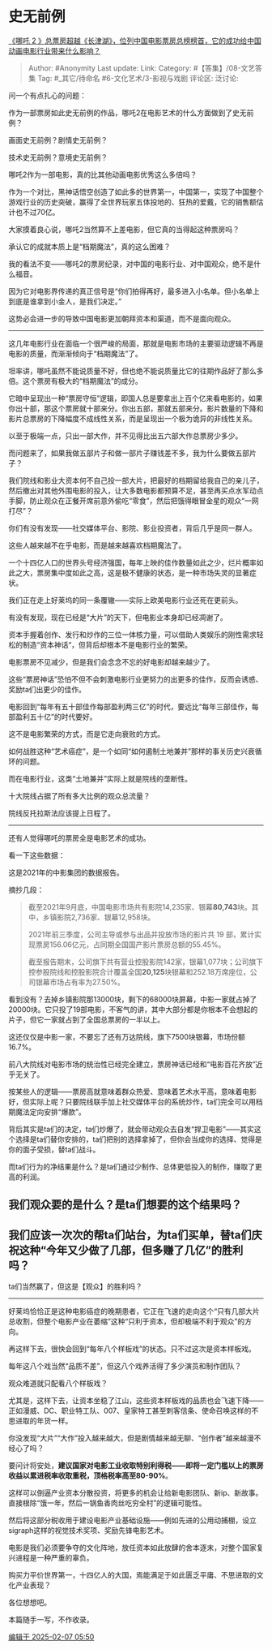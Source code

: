 # 史无前例
[《哪吒 2 》总票房超越《长津湖》，位列中国电影票房总榜榜首，它的成功给中国动画电影行业带来什么影响？](https://www.zhihu.com/question/11429296994/answer/94283001624)

> Author: #Anonymity
> Last update:
> Link:
> Category: #【答集】/08-文艺答集
> Tag: #_其它/待命名 #6-文化艺术/3-影视与戏剧
> 评论区:
> 泛讨论:

问一个有点扎心的问题：

作为一部票房如此史无前例的作品，哪吒2在电影艺术的什么方面做到了史无前例？

画面史无前例？剧情史无前例？

技术史无前例？意境史无前例？

哪吒2作为一部电影，真的比其他动画电影优秀这么多倍吗？

作为一个对比，黑神话悟空创造了如此多的世界第一，中国第一，实现了中国整个游戏行业的历史突破，赢得了全世界玩家五体投地的、狂热的爱戴，它的销售额估计也不过70亿。

大家摸着良心说，哪吒2当然算不上差电影，但它真的当得起这种票房吗？

承认它的成就本质上是“档期魔法”，真的这么困难？

我的看法不变——哪吒2的票房纪录，对中国的电影行业、对中国观众，绝不是什么福音。

因为它对电影界传递的真正信号是“你们拍得再好，最多进入小名单。但小名单上到底是谁拿到小金人，是我们决定。”

这势必会进一步的导致中国电影更加朝拜资本和渠道，而不是面向观众。

---

这几年电影行业在面临一个很严峻的局面，那就是电影市场的主要驱动逻辑不再是电影的质量，而渐渐倾向于“档期魔法”了。

坦率讲，哪吒虽然不能说质量不好，但也绝不能说质量比它的往期作品好了那么多倍。这个票房有极大的“档期魔法”的成分。

它暗中呈现出一种“票房守恒”逻辑，即国人总是要拿出上百个亿来看电影的，如果你出十部，那这个票房就十部来分。你出五部，那就五部来分。影片数量的下降和影片总票房的下降幅度不成线性关系，而是呈现出一个极为诡异的非线性关系。

以至于极端一点，只出一部大作，并不见得比出五六部大作总票房少多少。

而问题来了，如果我做五部片子和做一部片子赚钱差不多，我为什么要做五部片子？

我们院线和影业大资本何不自己投一部大片，把最好的档期留给我自己的亲儿子，然后撤出对其他外围电影的投入，让大多数电影都预算不足，甚至再买点水军动点手脚，防止观众在正餐开席前意外偷吃“零食”，然后把饿得眼冒金星的观众“一网打尽”？

你们有没有发现——社交媒体平台、影院、影业投资者，背后几乎是同一群人。

这些人越来越不在乎电影，而是越来越喜欢档期魔法了。

一个十四亿人口的世界头号经济强国，每年上映的佳作数量如此之少，烂片概率如此之大，票房集中度如此之高，这是极不健康的状态，是一种市场失灵的显著症状。

我们正在走上好莱坞的同一条覆辙——实际上欧美电影行业还死在更前头。

有没有发现，现在已经是“大片”的天下，但电影业本身却已经凋谢了。

资本手握着创作、发行和炒作的三位一体核力量，可以借助人类娱乐的刚性需求轻松的制造“资本神话“，但背后却根本不是电影行业的繁荣。

电影票房不见减少，但是我们会念念不忘的好电影却越来越少了。

这些“票房神话”恐怕不但不会刺激电影行业更努力的出更多的佳作，反而会诱惑、奖励ta们出更少的佳作。

电影回到“每年有五十部佳作每部盈利两三亿”的时代，要远比“每年三部佳作，每部盈利五十亿”的时代要好。

这不是电影繁荣的方式，而是它走向衰败的方式。

如何战胜这种“艺术癌症”，是一个如同“如何遏制土地兼并”那样的事关历史兴衰循环的问题。

而在电影行业，这类“土地兼并”实际上就是院线的垄断性。

十大院线占据了所有多大比例的观众总流量？

院线反托拉斯法应该提上日程了。

---

还有人觉得哪吒的票房全是电影艺术的成功。

看一下这些数据：

[](https://link.zhihu.com/?target=https%3A//cj.sina.cn/article/norm_detail%3Furl%3Dhttps%253A%252F%252Ffinance.sina.com.cn%252Froll%252F2021-10-29%252Fdoc-iktzqtyu4149249.shtml%26from%3Dredirect)

这是2021年的中影集团的数据报告。

摘抄几段：

> 截至2021年9月底，中国电影市场共有影院14,235家、银幕**80,743**块。其中，乡镇影院2,736家、银幕12,958块。
>
> 2021年前三季度，公司主导或参与出品并投放市场的影片共 19 部，累计实现票房156.06亿元，占同期全国国产影片票房总额的55.45%。
>
> 截至报告期末，公司旗下共有营业控股影院142家，银幕1,077块；公司旗下控参股院线和控股影院合计覆盖全国**20,125**块银幕和252.18万席座位，公司银幕市场占有率为27.50%。

看到没有？去掉乡镇影院那13000块，剩下的68000块屏幕，中影一家就占掉了20000块。它只投了19部电影，不客气的讲，其中大部分都是你根本不会想起的片子，但它一家就占到了全国总票房的一半以上。

这还仅仅是中影一家，不要忘了还有万达院线，旗下7500块银幕，市场份额16.7%。

前八大院线对电影市场的统治性已经完全建立，票房神话已经和“电影百花齐放”近乎无关了。

按某些人的逻辑——票房高就意味着群众热爱、意味着艺术水平高，意味着电影好，但实际上呢？只要院线联手加上社交媒体平台的系统炒作，ta们完全可以用档期魔法定向安排“爆款”。

背后其实是ta们的决定，ta们炒爆了，就会带动观众去自发“捍卫电影”——其实这个选择是ta们替你安排的，ta们把别的选择拿掉了，但你会当成你的选择、觉得是你的面子受损，替ta们战斗。

而ta们行为的净结果是什么？是ta们通过少制作、总体更低投入的制作，赚取了更高的利润。

## 我们观众要的是什么？是ta们想要的这个结果吗？

## 我们应该一次次的帮ta们站台，为ta们买单，替ta们庆祝这种“今年又少做了几部，但多赚了几亿”的胜利吗？

ta们当然赢了，但这是【观众】的胜利吗？

---

好莱坞恰恰正是这种电影癌症的晚期患者，它正在飞速的走向这个“只有几部大片总收割，但整个电影产业在萎缩”这种“只利于资本，但却极端不利于观众”的方向。

再这样下去，很快会回到“每年八个样板戏”的状态。只不过这次是资本样板戏。

每年这八个戏当然“品质不差”，但这八个戏养活得了多少演员和制作团队？

观众难道就只配看八个样板戏？

尤其是，这样下去，让资本坐稳了江山，这些资本样板戏的品质也会飞速下降——正如漫威、DC、职业特工队、007、皇家特工甚至刺客信条、使命召唤这样的不思进取的年货一样。

你没发现“大片”“大作”投入越来越大，但是剧情越来越无聊、“创作者”越来越漫不经心了吗？

要问计将安处，**建议国家对电影工业收取特别利得税——即将一定门槛以上的票房收益以累进税率收取重税，顶格税率高至80-90%**。

这样可以倒逼产业资本分散投资，将更多的机会让给新电影团队、新ip、新故事。直接根除“饿一年，然后一锅鱼香肉丝吃穷全村”的逻辑可能性。

然后将这部分税收用于建设电影产业基础设施——例如先进的公用动捕棚，设立sigraph这样的视觉技术奖项、奖励先锋电影艺术。

电影是我们必须要争夺的文化阵地，放任资本如此放肆的舍本逐末，对整个国家复兴进程是一种严重的辜负。

购买力平价世界第一，十四亿人的大国，焉能满足于如此匮乏平庸、不思进取的文化产业表现？

各位想想吧。

本篇随手一写，不作收录。

[编辑于 2025-02-07 05:50](//www.zhihu.com/question/11429296994/answer/94283001624)
